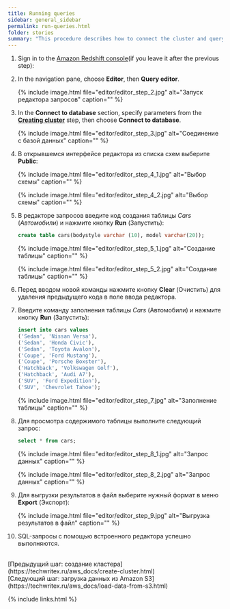 ```yaml
---
title: Running queries 
sidebar: general_sidebar
permalink: run-queries.html
folder: stories
summary: "This procedure describes how to connect the cluster and querying it using the query editor."
---
```


1. Sign in to the [Amazon Redshift console](https://console.aws.amazon.com/redshift)(if you leave it after the previous step):

2. In the navigation pane, choose **Editor**, then **Query editor**.

    {% include image.html file="editor/editor_step_2.jpg" alt="Запуск редактора запросов" caption="" %}

3. In the **Connect to database** section, specify parameters from the [**Creating cluster**](/create-cluster.html) step, then choose **Connect to database**.

    {% include image.html file="editor/editor_step_3.jpg" alt="Соединение с базой данных" caption="" %}

4. В открывшемся интерфейсе редактора из списка схем выберите **Public**:

    {% include image.html file="editor/editor_step_4_1.jpg" alt="Выбор схемы" caption="" %}

    {% include image.html file="editor/editor_step_4_2.jpg" alt="Выбор схемы" caption="" %}

5. В редакторе запросов введите код создания таблицы *Cars* (*Автомобили*) и нажмите кнопку **Run** (Запустить):

    ```sql
    create table cars(bodystyle varchar (10), model varchar(20));
    ````

    {% include image.html file="editor/editor_step_5_1.jpg" alt="Создание таблицы" caption="" %}

    {% include image.html file="editor/editor_step_5_2.jpg" alt="Создание таблицы" caption="" %}

6. Перед  вводом новой команды нажмите кнопку **Clear** (Очистить) для удаления предыдущего кода в поле ввода редактора.

7. Введите команду заполнения таблицы *Cars* (Автомобили) и нажмите кнопку **Run** (Запустить):

    ```sql
    insert into cars values 
    ('Sedan', 'Nissan Versa'),
    ('Sedan', 'Honda Civic'),
    ('Sedan', 'Toyota Avalon'),
    ('Coupe', 'Ford Mustang'),
    ('Coupe', 'Porsche Boxster'),
    ('Hatchback', 'Volkswagen Golf'),
    ('Hatchback', 'Audi A7'),
    ('SUV', 'Ford Expedition'),
    ('SUV', 'Chevrolet Tahoe');
    ````

    {% include image.html file="editor/editor_step_7.jpg" alt="Заполнение таблицы" caption="" %}

8. Для просмотра содержимого таблицы выполните следующий запрос:

    ```sql
    select * from cars;
    ````

    {% include image.html file="editor/editor_step_8_1.jpg" alt="Запрос данных" caption="" %}

    {% include image.html file="editor/editor_step_8_2.jpg" alt="Запрос данных" caption="" %}

9. Для выгрузки результатов в файл выберите нужный формат в меню **Export** (Экспорт):

    {% include image.html file="editor/editor_step_9.jpg" alt="Выгрузка результатов в файл" caption="" %}

10. SQL-запросы с помощью встроенного редактора успешно выполняются.

<br />
[Предыдущий шаг: создание кластера](https://techwritex.ru/aws_docs/create-cluster.html)

<br />
[Следующий шаг: загрузка данных из Amazon S3](https://techwritex.ru/aws_docs/load-data-from-s3.html)

{% include links.html %}

